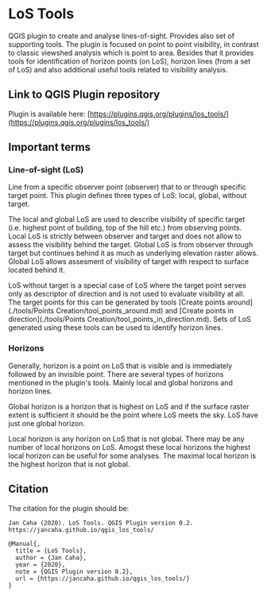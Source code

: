 # LoS Tools

QGIS plugin to create and analyse lines-of-sight. Provides also set of supporting tools. The plugin is focused on point to point visibility, in contrast to classic viewshed analysis which is point to area. Besides that it provides tools for identification of horizon points (on LoS), horizon lines (from a set of LoS) and also additional useful tools related to visibility analysis.


## Link to QGIS Plugin repository

Plugin is available here: [https://plugins.qgis.org/plugins/los_tools/](https://plugins.qgis.org/plugins/los_tools/)

## Important terms

### Line-of-sight (LoS) 

Line from a specific observer point (observer) that to or through specific target point. This plugin defines three types of LoS: local, global, without target. 

The local and global LoS are used to describe visibility of specific target (i.e. highest point of building, top of the hill etc.) from observing points. Local LoS is strictly between observer and target and does not allow to assess the visibility behind the target. Global LoS is from observer through target but continues behind it as much as underlying elevation raster allows. Global LoS allows assesment of visibility of target with respect to surface located behind it. 

LoS without target is a special case of LoS where the target point serves only as descriptor of direction and is not used to evaluate visibility at all. The target points for this can be generated by tools [Create points around](./tools/Points Creation/tool_points_around.md) and [Create points in direction](./tools/Points Creation/tool_points_in_direction.md). Sets of LoS generated using these tools can be used to identify horizon lines.

### Horizons

Generally, horizon is a point on LoS that is visible and is immediately followed by an invisible point. There are several types of horizons mentioned in the plugin's tools. Mainly local and global horizons and horizon lines. 

Global horizon is a horizon that is highest on LoS and if the surface raster extent is sufficient it should be the point where LoS meets the sky. LoS have just one global horizon.

Local horizon is any horizon on LoS that is not global. There may be any number of local horizons on LoS. Amogst these local horizons the highest local horizon can be useful for some analyses. The maximal local horizon is the highest horizon that is not global.

## Citation

The citation for the plugin should be:

```
Jan Caha (2020). LoS Tools. QGIS Plugin version 0.2. https://jancaha.github.io/qgis_los_tools/
```

```
@Manual{,
  title = {LoS Tools},
  author = {Jan Caha},
  year = {2020},
  note = {QGIS Plugin version 0.2},
  url = {https://jancaha.github.io/qgis_los_tools/}
}
```  